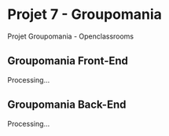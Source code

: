 # Projet 7 - Groupomania
Projet Groupomania - Openclassrooms
## Groupomania Front-End
Processing...
## Groupomania Back-End
Processing...